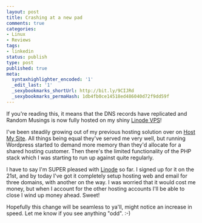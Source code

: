 ```yaml
---
layout: post
title: Crashing at a new pad
comments: true
categories:
- Linux
- Reviews
tags:
- linkedin
status: publish
type: post
published: true
meta:
  syntaxhighlighter_encoded: '1'
  _edit_last: '1'
  _sexybookmarks_shortUrl: http://bit.ly/9CIJRd
  _sexybookmarks_permaHash: 1db4fb0ce14518ed486040d72f9dd59f
---
```

If you're reading this, it means that the DNS records have replicated and Random Musings is now fully hosted on my shiny <a href="http://www.linode.com/">Linode VPS</a>!

I've been steadily growing out of my previous hosting solution over on <a href="http://www.hostmysite.com/">Host My Site</a>.  All things being equal they've served me very well, but running Wordpress started to demand more memory than they'd allocate for a shared hosting customer.  Then there's the limited functionality of the PHP stack which I was starting to run up against quite regularly.

I have to say I'm SUPER pleased with <a href="http://www.linode.com">Linode</a> so far.  I signed up for it on the 21st, and by today I've got it completely setup hosting web and email for three domains, with another on the way.  I was worried that it would cost me money, but when I account for the other hosting accounts I'll be able to close I wind up money ahead.  Sweet!

Hopefully this change will be seamless to ya'll, might notice an increase in speed.  Let me know if you see anything "odd".  :-)
